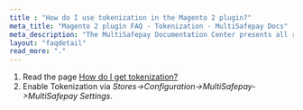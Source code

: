 ```yaml
---
title : "How do I use tokenization in the Magento 2 plugin?"
meta_title: "Magento 2 plugin FAQ - Tokenization - MultiSafepay Docs"
meta_description: "The MultiSafepay Documentation Center presents all relevant information about our Plugins and API. You can also find support pages for Payment Methods, Tools and General Questions as well as the contact details of our Support and Integration Teams."
layout: "faqdetail"
read_more: "."
---
```


1. Read the page [How do I get tokenization?](/tools/tokenization/how-do-i-get-tokenization)
2. Enable Tokenization via _Stores->Configuration->MultiSafepay->MultiSafepay Settings_.
